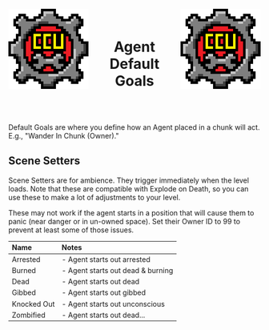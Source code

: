 ﻿<p align="left">
<img width = "160" src="../Images/CCU_Large.png" alt="CCU Logo" align="left" style="image-rendering: -moz-crisp-edges; image-rendering: -o-crisp-edges; image-rendering: -webkit-optimize-contrast; image-rendering: pixelated; -ms-interpolation-mode: nearest-neighbor;">
<img width = "160" src="../Images/CCU_Large.png" alt="Yeah there are two, so what" align="right" style="image-rendering: -moz-crisp-edges; image-rendering: -o-crisp-edges; image-rendering: -webkit-optimize-contrast; image-rendering: pixelated; -ms-interpolation-mode: nearest-neighbor;">
</p>

<h1 align="center">
<br>
Agent Default Goals
</h1>
<br><br>

Default Goals are where you define how an Agent placed in a chunk will act. E.g., "Wander In Chunk (Owner)." 

##		Scene Setters
Scene Setters are for ambience. They trigger immediately when the level loads. Note that these are compatible with Explode on Death, so you can use these to make a lot of adjustments to your level.

These may not work if the agent starts in a position that will cause them to panic (near danger or in un-owned space). Set their Owner ID to 99 to prevent at least some of those issues.

|Name								|Notes	|
|:----------------------------------|:------|
|Arrested							|- Agent starts out arrested
|Burned								|- Agent starts out dead & burning
|Dead								|- Agent starts out dead
|Gibbed								|- Agent starts out gibbed
|Knocked Out						|- Agent starts out unconscious
|Zombified							|- Agent starts out dead...